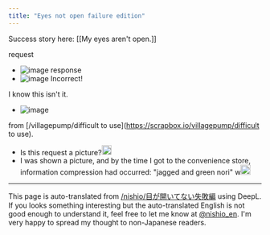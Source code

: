 ```yaml
---
title: "Eyes not open failure edition"
---
```


Success story here: [[My eyes aren't open.]]

request
- ![image](https://gyazo.com/ee2d4f5bbb0e4c2c8c52f5018ca6675b/thumb/1000)
response
- ![image](https://gyazo.com/6a49177a65bad9eb8076d8d3751d6fc3/thumb/1000)
Incorrect!

I know this isn't it.
- ![image](https://gyazo.com/4ce156bcd24c2650bb17b2937750a90c/thumb/1000)


from [/villagepump/difficult to use](https://scrapbox.io/villagepump/difficult to use).
- Is this request a picture?<img src='https://scrapbox.io/api/pages/villagepump/inajob/icon' alt='/villagepump/inajob.icon' height="19.5"/>
- I was shown a picture, and by the time I got to the convenience store, information compression had occurred: "jagged and green nori" w<img src='https://scrapbox.io/api/pages/villagepump/nishio/icon' alt='/villagepump/nishio.icon' height="19.5"/>


---
This page is auto-translated from [/nishio/目が開いてない失敗編](https://scrapbox.io/nishio/目が開いてない失敗編) using DeepL. If you looks something interesting but the auto-translated English is not good enough to understand it, feel free to let me know at [@nishio_en](https://twitter.com/nishio_en). I'm very happy to spread my thought to non-Japanese readers.